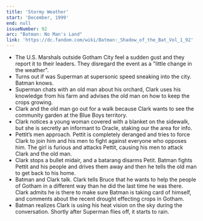 ```yaml
---
title: 'Stormy Weather'
start: 'December, 1999'
end: null
issueNumber: 92
arc: "Batman: No Man's Land"
link: 'https://dc.fandom.com/wiki/Batman:_Shadow_of_the_Bat_Vol_1_92'
---
```


- The U.S. Marshals outside Gotham City feel a sudden gust and they report it to their leaders. They disregard the event as a "little change in the weather".
- Turns out if was Superman at supersonic speed sneaking into the city. Batman knows.
- Superman chats with an old man about his orchard, Clark uses his knowledge from his farm and advises the old man on how to keep the crops growing.
- Clark and the old man go out for a walk because Clark wants to see the community garden at the Blue Boys territory.
- Clark notices a young woman covered with a blanket on the sidewalk, but she is secretly an informant to Oracle, staking our the area for info.
- Pettit’s men approach. Pettit is completely deranged and tries to force Clark to join him and his men to fight against everyone who opposes him. The girl is furious and attacks Pettit, causing his men to attack Clark and the old man.
- Clark stops a bullet midair, and a batarang disarms Petit. Batman fights Pettit and his people and drives them away and then he tells the old man to get back to his home.
- Batman and Clark talk. Clark tells Bruce that he wants to help the people of Gotham in a different way than he did the last time he was there. Clark admits he is there to make sure Batman is taking card of himself, and comments about the recent drought effecting crops in Gotham.
- Batman realizes Clark is using his heat vision on the sky during the conversation. Shortly after Superman flies off, it starts to rain.
